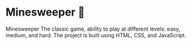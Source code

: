 # Minesweeper 🚩
Minesweeper The classic game, ability to play at different levels: easy, medium, and hard.
The project is built using HTML, CSS, and JavaScript.
